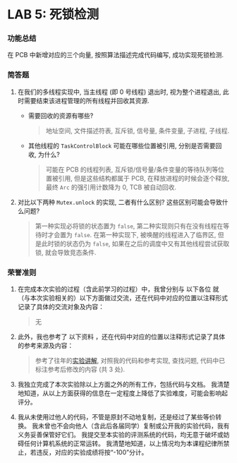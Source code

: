 # LAB 5: 死锁检测

### 功能总结

在 PCB 中新增对应的三个向量, 按照算法描述完成代码编写, 成功实现死锁检测.  

### 简答题

1. 在我们的多线程实现中, 当主线程 (即 0 号线程) 退出时, 视为整个进程退出, 此时需要结束该进程管理的所有线程并回收其资源.
   - 需要回收的资源有哪些?
        > 地址空间, 文件描述符表, 互斥锁, 信号量, 条件变量, 子进程, 子线程.  

   - 其他线程的 `TaskControlBlock` 可能在哪些位置被引用, 分别是否需要回收, 为什么?
        > 可能在 PCB 的线程列表, 互斥锁/信号量/条件变量的等待队列等位置被引用, 但是这些结构都属于 PCB, 在释放进程的时候会逐个释放, 最终 `Arc` 的强引用计数降为 0, TCB 被自动回收.  

2. 对比以下两种 `Mutex.unlock` 的实现, 二者有什么区别? 这些区别可能会导致什么问题? 
   > 第一种实现必将锁的状态置为 `false`, 第二种实现则只有在没有线程在等待时才会置为 `false`. 在第一种实现下, 被唤醒的线程进入了临界区, 但是此时锁的状态仍为 `false`, 如果在之后的调度中又有其他线程尝试获取锁, 就会导致竞态条件.  


### 荣誉准则
1. 在完成本次实验的过程（含此前学习的过程）中，我曾分别与 以下各位 就（与本次实验相关的）以下方面做过交流，还在代码中对应的位置以注释形式记录了具体的交流对象及内容：
    > 无

2. 此外，我也参考了 以下资料 ，还在代码中对应的位置以注释形式记录了具体的参考来源及内容：
    > 参考了往年的[实验讲解](https://github.com/xushanpu123/xsp-daily-work/blob/master/chapter%208%EF%BC%9A%E5%B9%B6%E5%8F%91%E4%B8%8E%E4%BA%92%E6%96%A5%E8%AE%BF%E9%97%AE.md), 对照我的代码和参考实现, 查找问题, 代码中已标注参考后修改的内容 (共 3 处).  

3. 我独立完成了本次实验除以上方面之外的所有工作，包括代码与文档。 我清楚地知道，从以上方面获得的信息在一定程度上降低了实验难度，可能会影响起评分。

4. 我从未使用过他人的代码，不管是原封不动地复制，还是经过了某些等价转换。 我未曾也不会向他人（含此后各届同学）复制或公开我的实验代码，我有义务妥善保管好它们。 我提交至本实验的评测系统的代码，均无意于破坏或妨碍任何计算机系统的正常运转。 我清楚地知道，以上情况均为本课程纪律所禁止，若违反，对应的实验成绩将按“-100”分计。